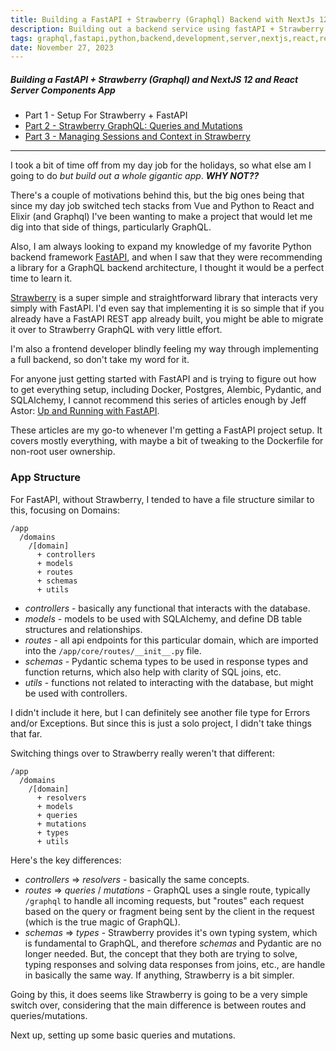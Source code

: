 ```yaml
---
title: Building a FastAPI + Strawberry (Graphql) Backend with NextJs 12 and React Server Components, Pt. 1
description: Building out a backend service using fastAPI + Strawberry graphql, Part 1
tags: graphql,fastapi,python,backend,development,server,nextjs,react,react server components
date: November 27, 2023
---
```


##### Building a FastAPI + Strawberry (Graphql) and NextJS 12 and React Server Components App

* Part 1 - Setup For Strawberry + FastAPI
* [Part 2 - Strawberry GraphQL: Queries and Mutations](/articles/16-building-fastapi-strawberry-nextjs-rsc-pt2)
* [Part 3 - Managing Sessions and Context in Strawberry](/articles/17-building-fastapi-strawberry-nextjs-rsc-pt3)

---

I took a bit of time off from my day job for the holidays, so what else am I going to do _but build out a whole gigantic app_. **_WHY NOT??_**

There's a couple of motivations behind this, but the big ones being that since my day job switched tech stacks from Vue and Python to React and Elixir (and Graphql) I've been wanting to make a project that would let me dig into that side of things, particularly GraphQL.

Also, I am always looking to expand my knowledge of my favorite Python backend framework [FastAPI](https://fastapi.tiangolo.com/), and when I saw that they were recommending a library for a GraphQL backend architecture, I thought it would be a perfect time to learn it.

[Strawberry](https://strawberry.rocks/) is a super simple and straightforward library that interacts very simply with FastAPI. I'd even say that implementing it is so simple that if you already have a FastAPI REST app already built, you might be able to migrate it over to Strawberry GraphQL with very little effort.

I'm also a frontend developer blindly feeling my way through implementing a full backend, so don't take my word for it.

For anyone just getting started with FastAPI and is trying to figure out how to get everything setup, including Docker, Postgres, Alembic, Pydantic, and SQLAlchemy, I cannot recommend this series of articles enough by Jeff Astor: [Up and Running with FastAPI](https://www.jeffastor.com/blog/up-and-running-with-fastapi-and-docker).

These articles are my go-to whenever I'm getting a FastAPI project setup. It covers mostly everything, with maybe a bit of tweaking to the Dockerfile for non-root user ownership.

### App Structure

For FastAPI, without Strawberry, I tended to have a file structure similar to this, focusing on Domains:

```
/app
  /domains
    /[domain]
      + controllers
      + models
      + routes
      + schemas
      + utils
```

* _controllers_ - basically any functional that interacts with the database.
* _models_ - models to be used with SQLAlchemy, and define DB table structures and relationships.
* _routes_ - all api endpoints for this particular domain, which are imported into the `/app/core/routes/__init__.py` file.
* _schemas_ - Pydantic schema types to be used in response types and function returns, which also help with clarity of SQL joins, etc.
* _utils_ - functions not related to interacting with the database, but might be used with controllers.

I didn't include it here, but I can definitely see another file type for Errors and/or Exceptions. But since this is just a solo project, I didn't take things that far.

Switching things over to Strawberry really weren't that different:

```
/app
  /domains
    /[domain]
      + resolvers
      + models
      + queries
      + mutations
      + types
      + utils
```

Here's the key differences:

* _controllers_ => _resolvers_ - basically the same concepts.
* _routes_ => _queries_ / _mutations_ - GraphQL uses a single route, typically `/graphql` to handle all incoming requests, but "routes" each request based on the query or fragment being sent by the client in the request (which is the true magic of GraphQL).
* _schemas_ => _types_ - Strawberry provides it's own typing system, which is fundamental to GraphQL, and therefore _schemas_ and Pydantic are no longer needed. But, the concept that they both are trying to solve, typing responses and solving data responses from joins, etc., are handle in basically the same way. If anything, Strawberry is a bit simpler.

Going by this, it does seems like Strawberry is going to be a very simple switch over, considering that the main difference is between routes and queries/mutations.

Next up, setting up some basic queries and mutations.
